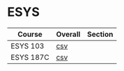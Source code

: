 # ESYS

| Course | Overall | Section |
| ------ | ------- | ------- |
| ESYS 103 | [csv](https://github.com/UCSD-Historical-Enrollment-Data/2024Spring/blob/main/overall/ESYS%20103.csv) |  |
| ESYS 187C | [csv](https://github.com/UCSD-Historical-Enrollment-Data/2024Spring/blob/main/overall/ESYS%20187C.csv) |  |
